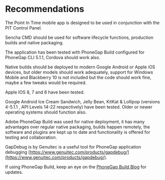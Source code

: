 # Recommendations

The Point In Time mobile app is designed to be used in conjunction with the PIT Control Panel.

Sencha CMD should be used for software lifecycle functions, production builds and native packaging.

The application has been tested with PhoneGap Build configured for PhoneGap CLI 5.1.1, Cordova should work also.

Native builds should be deployed to modern Google Android or Apple iOS devices, but older models should work adequately, support for Windows Mobile and Blackberry 10 is not included but the code should work fine, maybe a few tweaks would be required.

Apple IOS 8, 7 and 6 have been tested.

Google Android Ice Cream Sandwich, Jelly Bean, KitKat & Lollipop (versions 4-5.1.1 , API Levels 14-22 respectively) have been tested. Older or newer operating systems should function also.

Adobe PhoneGap Build was used for native deployment, it has many advantages over regular native packaging, builds happen remotely, the software and plugins are kept up to date and functionality is offered for testing and collaboration.

GapDebug is by Genuitec is a useful tool for PhoneGap application debugging [https://www.genuitec.com/products/gapdebug/](https://www.genuitec.com/products/gapdebug/).

If using PhoneGap Build, keep an eye on the [PhoneGap Build Blog](http://phonegap.com/blog/phonegap-build/) for updates.